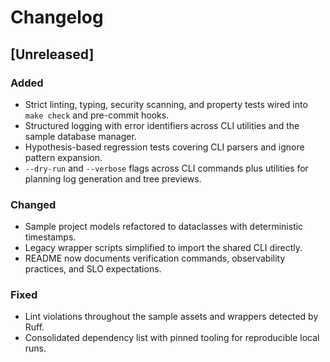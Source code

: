 # Changelog

## [Unreleased]
### Added
- Strict linting, typing, security scanning, and property tests wired into `make check` and pre-commit hooks.
- Structured logging with error identifiers across CLI utilities and the sample database manager.
- Hypothesis-based regression tests covering CLI parsers and ignore pattern expansion.
- `--dry-run` and `--verbose` flags across CLI commands plus utilities for planning log generation and tree previews.

### Changed
- Sample project models refactored to dataclasses with deterministic timestamps.
- Legacy wrapper scripts simplified to import the shared CLI directly.
- README now documents verification commands, observability practices, and SLO expectations.

### Fixed
- Lint violations throughout the sample assets and wrappers detected by Ruff.
- Consolidated dependency list with pinned tooling for reproducible local runs.
